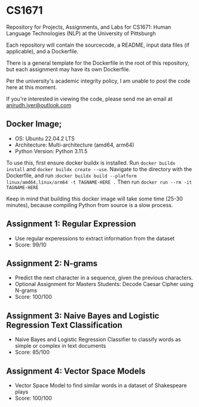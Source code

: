 # CS1671
Repository for Projects, Assignments, and Labs for CS1671: Human Language Technologies (NLP) at the University of Pittsburgh

Each repository will contain the sourcecode, a README, input data files (if applicable), and a Dockerfile.

There is a general template for the Dockerfile in the root of this repository, but each assignment may have its own Dockerfile.

Per the university's academic integrity policy, I am unable to post the code here at this moment.

If you're interested in viewing the code, please send me an email at [anirudh.iyer@outlook.com](mailto:anirudh.iyer@outlook.com)

## Docker Image;
- OS: Ubuntu 22.04.2 LTS
- Architecture: Multi-architecture (amd64, arm64)
- Python Version: Python 3.11.5

To use this, first ensure docker buildx is installed. Run `docker buildx install` and `docker buildx create --use`.
Navigate to the directory with the Dockerfile, and run :`docker buildx build --platform linux/amd64,linux/arm64 -t TAGNAME-HERE .`
Then run `docker run --rm -it TAGNAME-HERE`

Keep in mind that building this docker image will take some time (25-30 minutes), because compiling Python from source is a slow process.

## Assignment 1: Regular Expression
- Use regular experessions to extract information from the dataset
- Score: 99/10

## Assignment 2: N-grams
- Predict the next character in a sequence, given the previous characters.
- Optional Assignment for Masters Students: Decode Caesar Cipher using N-grams
- Score: 100/100

## Assignment 3: Naive Bayes and Logistic Regression Text Classification
- Naive Bayes and Logistic Regression Classifier to classify words as simple or complex in text documents
- Score: 85/100

## Assignment 4: Vector Space Models
- Vector Space Model to find similar words in a dataset of Shakespeare plays
- Score: 100/100